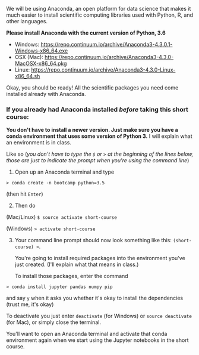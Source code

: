 We will be using Anaconda, an open platform for data science that makes
it much easier to install scientific computing libraries used with
Python, R, and other languages.

**Please install Anaconda with the current version of Python, 3.6**
* Windows: https://repo.continuum.io/archive/Anaconda3-4.3.0.1-Windows-x86_64.exe
* OSX (Mac): https://repo.continuum.io/archive/Anaconda3-4.3.0-MacOSX-x86_64.pkg
* Linux: https://repo.continuum.io/archive/Anaconda3-4.3.0-Linux-x86_64.sh

Okay, you should be ready! All the scientific packages
you need come installed already with Anaconda.

### If you already had Anaconda installed *before* taking this short course:
**You don't have to install a newer version. Just make sure you have a
conda environment that uses some version of Python 3.** I will explain
what an environment is in class.

Like so
(*you don't have to type the `$` or `>` at the beginning of the lines below,
those are just to indicate the prompt when you're using the command line*)

1. Open up an Anaconda terminal and type

  `> conda create -n bootcamp python=3.5`

  (then hit `Enter`)

2. Then do

  (Mac/Linux)
  `$ source activate short-course`

  (Windows)
  `> activate short-course`

3. Your command line prompt should now look something like this:
  `(short-course) >`.

   You're going to install required packages into the environment you've
    just created. (I'll explain what that means in class.)

   To install those packages, enter the command

  `> conda install jupyter pandas numpy pip`

  and say `y` when it asks you whether it's okay to install the
  dependencies (trust me, it's okay)

To deactivate you just enter `deactivate` (for Windows) or
`source deactivate` (for Mac), or simply close the terminal.

You'll want to open an Anaconda terminal and activate that conda
environment again when we start using the Jupyter notebooks in the
 short course.
